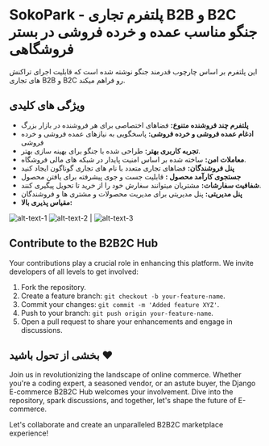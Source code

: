 # SokoPark - پلتفرم تجاری B2B و B2C جنگو مناسب عمده و خرده فروشی در بستر فروشگاهی

این پلتفرم بر اساس چارچوب قدرمند جنگو نوشته شده است که قابلیت اجرای تراکنش های تجاری B2B و B2C رو فراهم میکند.



## ویژگی های کلیدی

- **پلتفرم چند فروشنده متنوع:** فضاهای اختصاصی برای هر فروشنده در بازار بزرگ 
- **ادغام عمده فروشی و خرده فروشی:** پاسخگویی به نیازهای عمده فروشی و خرده فروشی
- **تجربه کاربری بهتر:** طراحی شده با جنگو برای بهینه سازی بهتر.
- **معاملات امن:** ساخته شده بر اساس امنیت پایدار در شبکه های مالی فروشگاه.
- **پنل فروشندگان:** فضاهای تجاری متعدد با نام های تجاری گوناگون ایجاد کنید
- **جستجوی کارآمد محصول :** قابلیت جست و جوی پیشرفته برای یافتن محصول
- **شفافیت سفارشات:** مشتریان میتوانند سغارش خود را از خرید تا تحویل پیگیری کنند.
- **پنل مدیریتی:** پنل مدیریتی برای مدیریت محصولات و مشتری ها و فروشندگان
- **مقیاس پذیری بالا:**

![alt-text-1](https://github.com/ziauldin123/django-ecommerce-B2B2C/blob/0ce7dbcd2ef5abae104d322c655c51acfcc5420b/screenshots/SokoPark%20-%20Django%20E-commerce%20B2B2C.png?raw=true "SokoPark - Django E-commerce B2B2C")
![alt-text-2](https://github.com/ziauldin123/django-ecommerce-B2B2C/blob/4aab104e488bae2acf083367982b563eac2daf2a/screenshots/SokoPark%20-%20Django%20E-commerce%20B2B2C-products.png?raw=true "SokoPark - Django E-commerce B2B2C-products") | ![alt-text-3](https://github.com/ziauldin123/django-ecommerce-B2B2C/blob/83ee976a232cb2ca4ba4db21a5f3dce1029ae1fe/screenshots/SokoPark%20-%20Django%20E-commerce%20B2B2C2.png "SokoPark - Django E-commerce B2B2C-product")

## Contribute to the B2B2C Hub

Your contributions play a crucial role in enhancing this platform. We invite developers of all levels to get involved:

1. Fork the repository.
2. Create a feature branch: `git checkout -b your-feature-name`.
3. Commit your changes: `git commit -m 'Added feature XYZ'`.
4. Push to your branch: `git push origin your-feature-name`.
5. Open a pull request to share your enhancements and engage in discussions.

## بخشی از تحول باشید ❤️

Join us in revolutionizing the landscape of online commerce. Whether you're a coding expert, a seasoned vendor, or an astute buyer, the Django E-commerce B2B2C Hub welcomes your involvement. Dive into the repository, spark discussions, and together, let's shape the future of E-commerce.

Let's collaborate and create an unparalleled B2B2C marketplace experience!
